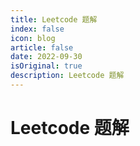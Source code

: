 ```yaml
---
title: Leetcode 题解
index: false
icon: blog
article: false
date: 2022-09-30
isOriginal: true
description: Leetcode 题解
---
```


# Leetcode 题解
